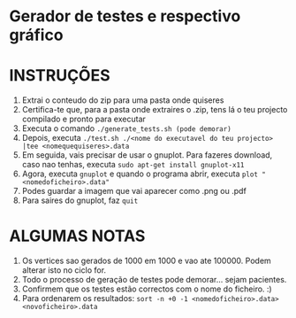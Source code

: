# Gerador de testes e respectivo gráfico


# INSTRUÇÕES

1. Extrai o conteudo do zip para uma pasta onde quiseres
2. Certifica-te que, para a pasta onde extraires o .zip, tens lá o teu projecto compilado e pronto para executar
3. Executa o comando `./generate_tests.sh (pode demorar)`
4. Depois, executa `./test.sh ./<nome do executavel do teu projecto> |tee <nomequequiseres>.data`
5. Em seguida, vais precisar de usar o gnuplot. Para fazeres download, caso nao tenhas, executa `sudo apt-get install gnuplot-x11`
6. Agora, executa `gnuplot` e quando o programa abrir, executa `plot "<nomedoficheiro>.data"`
7. Podes guardar a imagem que vai aparecer como .png ou .pdf
8. Para saires do gnuplot, faz `quit`


# ALGUMAS NOTAS

1. Os vertices sao gerados de 1000 em 1000 e vao ate 100000. Podem alterar isto no ciclo for.
2. Todo o processo de geração de testes pode demorar... sejam pacientes.
3. Confirmem que os testes estão correctos com o nome do ficheiro. :)
4. Para ordenarem os resultados: `sort -n +0 -1 <nomedoficheiro>.data> <novoficheiro>.data`
